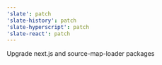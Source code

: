 ```yaml
---
'slate': patch
'slate-history': patch
'slate-hyperscript': patch
'slate-react': patch
---
```


Upgrade next.js and source-map-loader packages
